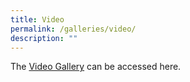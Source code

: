 ```yaml
---
title: Video
permalink: /galleries/video/
description: ""
---
```

The [Video Gallery](/media/video/) can be accessed here.